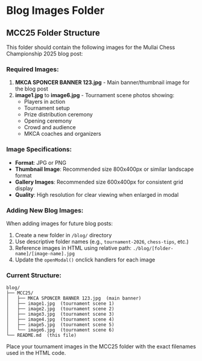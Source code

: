 # Blog Images Folder

## MCC25 Folder Structure

This folder should contain the following images for the Mullai Chess Championship 2025 blog post:

### Required Images:
1. **MKCA SPONCER BANNER 123.jpg** - Main banner/thumbnail image for the blog post
2. **image1.jpg** to **image6.jpg** - Tournament scene photos showing:
   - Players in action
   - Tournament setup
   - Prize distribution ceremony
   - Opening ceremony
   - Crowd and audience
   - MKCA coaches and organizers

### Image Specifications:
- **Format**: JPG or PNG
- **Thumbnail Image**: Recommended size 800x400px or similar landscape format
- **Gallery Images**: Recommended size 600x400px for consistent grid display
- **Quality**: High resolution for clear viewing when enlarged in modal

### Adding New Blog Images:
When adding images for future blog posts:
1. Create a new folder in `/blog/` directory
2. Use descriptive folder names (e.g., `tournament-2026`, `chess-tips`, etc.)
3. Reference images in HTML using relative path: `./blog/[folder-name]/[image-name].jpg`
4. Update the `openModal()` onclick handlers for each image

### Current Structure:
```
blog/
├── MCC25/
│   ├── MKCA SPONCER BANNER 123.jpg  (main banner)
│   ├── image1.jpg  (tournament scene 1)
│   ├── image2.jpg  (tournament scene 2)
│   ├── image3.jpg  (tournament scene 3)
│   ├── image4.jpg  (tournament scene 4) 
│   ├── image5.jpg  (tournament scene 5)
│   └── image6.jpg  (tournament scene 6)
└── README.md  (this file)
```

Place your tournament images in the MCC25 folder with the exact filenames used in the HTML code.